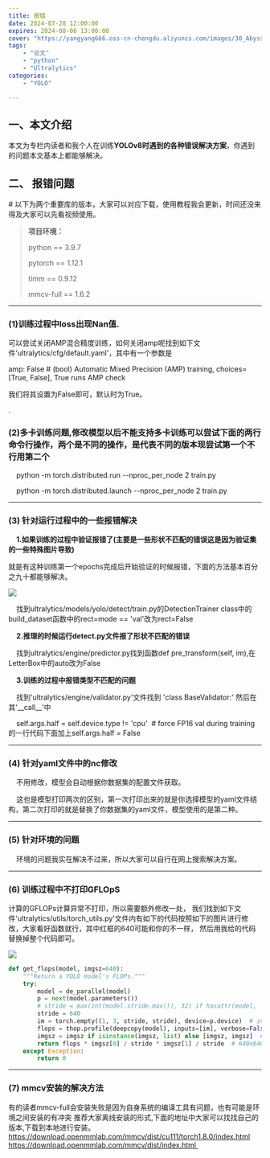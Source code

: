 ```yaml
---
title: 报错
date: 2024-07-28 12:00:00
expires: 2024-08-06 13:00:00
cover: "https://yangyang666.oss-cn-chengdu.aliyuncs.com/images/30_Abyss_4k_e2e25.jpg"
tags: 
    - "论文"
    - "python"
    - "Ultralytics"
categories:
    - "YOLO"

---
```




一、本文介绍
------

本文为专栏内读者和我个人在训练**YOLOv8时遇到的各种错误解决方案**，你遇到的问题本文基本上都能够解决。

二、 报错问题 
--------

\# 以下为两个重要库的版本，大家可以对应下载，使用教程我会更新，时间还没来得及大家可以先看视频使用。

> **项目环境：**
> 
> python == 3.9.7
> 
> pytorch == 1.12.1
> 
> timm == 0.9.12
> 
> mmcv-full == 1.6.2

* * *

### (1)训练过程中loss出现Nan值.

可以尝试关闭AMP混合精度训练，如何关闭amp呢找到如下文件'ultralytics/cfg/default.yaml'，其中有一个参数是

amp: False  # (bool) Automatic Mixed Precision (AMP) training, choices=\[True, False\], True runs AMP check

我们将其设置为False即可，默认时为True。

.

### (2)多卡训练问题,修改模型以后不能支持多卡训练可以尝试下面的两行命令行操作，两个是不同的操作，是代表不同的版本现尝试第一个不行用第二个

    python -m torch.distributed.run --nproc\_per\_node 2 train.py

    python -m torch.distributed.launch --nproc\_per\_node 2 train.py

* * *

### (3) 针对运行过程中的一些报错解决

    **1.如果训练的过程中验证报错了(主要是一些形状不匹配的错误这是因为验证集的一些特殊图片导致)**

就是有这种训练第一个epochs完成后开始验证的时候报错，下面的方法基本百分之九十都能够解决。

![](https://yangyang666.oss-cn-chengdu.aliyuncs.com/typoraImages/e61c95278a244aebbe4ac67f07f90466.png)

    找到ultralytics/models/yolo/detect/train.py的DetectionTrainer class中的build\_dataset函数中的rect=mode == 'val'改为rect=False

    **2.推理的时候运行detect.py文件报了形状不匹配的错误**

    找到ultralytics/engine/predictor.py找到函数def pre\_transform(self, im),在LetterBox中的auto改为False

    **3.训练的过程中报错类型不匹配的问题**

    找到'ultralytics/engine/validator.py'文件找到 'class BaseValidator:' 然后在其'\_\_call\_\_'中

    self.args.half = self.device.type != 'cpu'  # force FP16 val during training的一行代码下面加上self.args.half = False

* * *

### (4) 针对yaml文件中的nc修改

    不用修改，模型会自动根据你数据集的配置文件获取。

    这也是模型打印两次的区别，第一次打印出来的就是你选择模型的yaml文件结构，第二次打印的就是替换了你数据集的yaml文件，模型使用的是第二种。

* * *

### (5) 针对环境的问题

    环境的问题我实在解决不过来，所以大家可以自行在网上搜索解决方案。  

* * *

### (6) 训练过程中不打印GFLOpS

计算的GFLOPs计算异常不打印，所以需要额外修改一处， 我们找到如下文件'ultralytics/utils/torch\_utils.py'文件内有如下的代码按照如下的图片进行修改，大家看好函数就行，其中红框的640可能和你的不一样， 然后用我给的代码替换掉整个代码即可。

![](https://yangyang666.oss-cn-chengdu.aliyuncs.com/typoraImages/24068f6039b94ceeb91e98642c00e594.png)

```python
def get_flops(model, imgsz=640):
    """Return a YOLO model's FLOPs."""
    try:
        model = de_parallel(model)
        p = next(model.parameters())
        # stride = max(int(model.stride.max()), 32) if hasattr(model, 'stride') else 32  # max stride
        stride = 640
        im = torch.empty((1, 3, stride, stride), device=p.device)  # input image in BCHW format
        flops = thop.profile(deepcopy(model), inputs=[im], verbose=False)[0] / 1E9 * 2 if thop else 0  # stride GFLOPs
        imgsz = imgsz if isinstance(imgsz, list) else [imgsz, imgsz]  # expand if int/float
        return flops * imgsz[0] / stride * imgsz[1] / stride  # 640x640 GFLOPs
    except Exception:
        return 0
```

* * *

### (7) mmcv安装的解决方法

有的读者mmcv-full会安装失败是因为自身系统的编译工具有问题，也有可能是环境之间安装的有冲突 推荐大家离线安装的形式,下面的地址中大家可以找找自己的版本,下载到本地进行安装。 https://download.openmmlab.com/mmcv/dist/cu111/torch1.8.0/index.html https://download.openmmlab.com/mmcv/dist/index.html 

